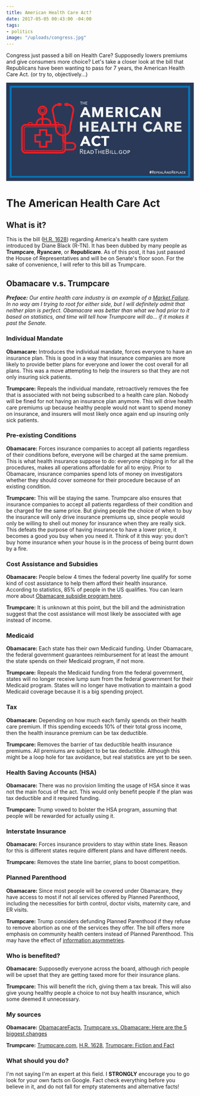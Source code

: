 ```yaml
---
title: American Health Care Act?
date: 2017-05-05 00:43:00 -04:00
tags:
- politics
image: "/uploads/congress.jpg"
---
```


Congress just passed a bill on Health Care? Supposedly lowers premiums and give consumers more choice? Let's take a closer look at the bill that Republicans have been wanting to pass for 7 years, the American Health Care Act. (or try to, objectively...)

![ahca.png](/uploads/ahca.png)

# The American Health Care Act

## What is it?

This is the bill ([H.R. 1628](https://www.congress.gov/bill/115th-congress/house-bill/1628)) regarding America's health care system introduced by Diane Black (R-TN). It has been dubbed by many people as **Trumpcare**, **Ryancare**, or **Republicare**. As of this post, it has just passed the House of Representatives and will be on Senate's floor soon. For the sake of convenience, I will refer to this bill as Trumpcare.

## Obamacare v.s. Trumpcare

***Preface:** Our entire health care industry is an example of a [Market Failure](https://en.wikipedia.org/wiki/Market_failure). In no way am I trying to root for either side, but I will definitely admit that neither plan is perfect. Obamacare was better than what we had prior to it based on statistics, and time will tell how Trumpcare will do... if it makes it past the Senate.*

### Individual Mandate
**Obamacare:** Introduces the individual mandate, forces everyone to have an insurance plan. This is good in a way that insurance companies are more likely to provide better plans for everyone and lower the cost overall for all plans. This was a move attempting to help the insurers so that they are not only insuring sick patients.

**Trumpcare:** Repeals the individual mandate, retroactively removes the fee that is associated with not being subscribed to a health care plan. Nobody will be fined for not having an insurance plan anymore. This will drive health care premiums up because healthy people would not want to spend money on insurance, and insurers will most likely once again end up insuring only sick patients.

### Pre-existing Conditions
**Obamacare:** Forces insurance companies to accept all patients regardless of their conditions before, everyone will be charged at the same premium. This is what health insurance suppose to do: everyone chipping in for all the procedures, makes all operations affordable for all to enjoy. Prior to Obamacare, insurance companies spend lots of money on investigators whether they should cover someone for their procedure because of an existing condition.

**Trumpcare:** This will be staying the same. Trumpcare also ensures that insurance companies to accept all patients regardless of their condition and be charged for the same price. But giving people the choice of when to buy the insurance will only drive insurance premiums up, since people would only be willing to shell out money for insurance when they are really sick. This defeats the purpose of having insurance to have a lower price, it becomes a good you buy when you need it. Think of it this way: you don't buy home insurance when your house is in the process of being burnt down by a fire.

### Cost Assistance and Subsidies
**Obamacare:** People below 4 times the federal poverty line qualify for some kind of cost assistance to help them afford their health insurance. According to statistics, 85% of people in the US qualifies. You can learn more about [Obamacare subsidie program here](https://obamacarefacts.com/obamacare-subsidies/).

**Trumpcare:** It is unknown at this point, but the bill and the administration suggest that the cost assistance will most likely be associated with age instead of income.

### Medicaid
**Obamacare:** Each state has their own Medicaid funding. Under Obamacare, the federal government guarantees reimbursement for at least the amount the state spends on their Medicaid program, if not more.

**Trumpcare:** Repeals the Medicaid funding from the federal government, states will no longer receive lump sum from the federal government for their Medicaid program. States will no longer have motivation to maintain a good Medicaid coverage because it is a big spending project.

### Tax
**Obamacare:** Depending on how much each family spends on their health care premium. If this spending exceeds 10% of their total gross income, then the health insurance premium can be tax deductible.

**Trumpcare:** Removes the barrier of tax deductible health insurance premiums. All premiums are subject to be tax deductible. Although this might be a loop hole for tax avoidance, but real statistics are yet to be seen.

### Health Saving Accounts (HSA)
**Obamacare:** There was no provision limiting the usage of HSA since it was not the main focus of the act. This would only benefit people if the plan was tax deductible and it required funding.

**Trumpcare:** Trump vowed to bolster the HSA program, assuming that people will be rewarded for actually using it.

### Interstate Insurance
**Obamacare:** Forces insurance providers to stay within state lines. Reason for this is different states require different plans and have different needs.

**Trumpcare:** Removes the state line barrier, plans to boost competition.

### Planned Parenthood
**Obamacare:** Since most people will be covered under Obamacare, they have access to most if not all services offered by Planned Parenthood, including the necessities for birth control, doctor visits, maternity care, and ER visits.

**Trumpcare:** Trump considers defunding Planned Parenthood if they refuse to remove abortion as one of the services they offer. The bill offers more emphasis on community health centers instead of Planned Parenthood. This may have the effect of [information asymmetries](http://theincidentaleconomist.com/wordpress/health-care-market-failures-and-what-can-be-done-about-them/). 

### Who is benefited?
**Obamacare:** Supposedly everyone across the board, although rich people will be upset that they are getting taxed more for their insurance plans.

**Trumpcare:** This will benefit the rich, giving them a tax break. This will also give young healthy people a choice to not buy health insurance, which some deemed it unnecessary.

### My sources
**Obamacare:** [ObamacareFacts](https://obamacarefacts.com/), [Trumpcare vs. Obamacare: Here are the 5 biggest changes](https://mic.com/articles/170501/trumpcare-vs-obamacare-here-are-the-5-biggest-changes#.dMlhTmkRD)

**Trumpcare:** [Trumpcare.com](https://trumpcare.com/), [H.R. 1628](https://www.congress.gov/bill/115th-congress/house-bill/1628), [Trumpcare: Fiction and Fact](https://www.nytimes.com/2017/03/13/opinion/trumpcare-fiction-and-fact.html)

### What should you do?
I'm not saying I'm an expert at this field. I **STRONGLY** encourage you to go look for your own facts on Google. Fact check everything before you believe in it, and do not fall for empty statements and alternative facts!